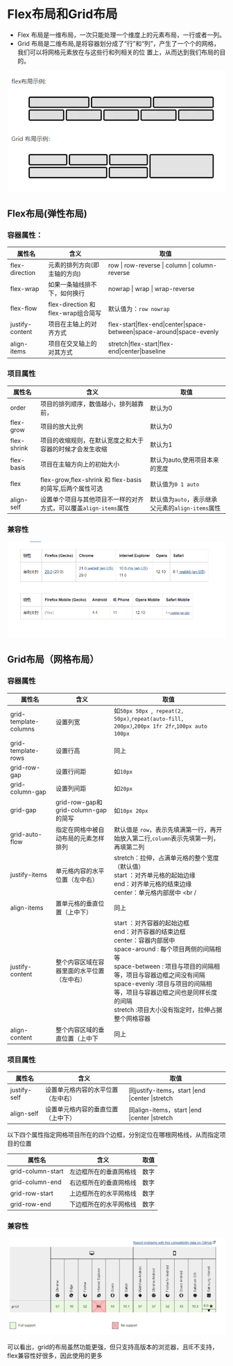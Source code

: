 # Flex布局和Grid布局

 * Flex 布局是一维布局，一次只能处理一个维度上的元素布局，一行或者一列。
 * Grid 布局是二维布局,是将容器划分成了“行”和“列”，产生了一个个的网格，我们可以将网格元素放在与这些行和列相关的位
 置上，从而达到我们布局的目的。
 
![](./image/16255333705228.png)

## Flex布局(弹性布局)

### 容器属性：

| 属性名          | 含义                                | 取值                                                         |
| --------------- | ----------------------------------- | ------------------------------------------------------------ |
| flex-direction  | 元素的排列方向(即主轴的方向)        | row \| row-reverse \| column \| column-reverse               |
| flex-wrap       | 如果一条轴线排不下，如何换行        | nowrap \| wrap \| wrap-reverse                               |
| flex-flow       | flex-direction 和 flex-wrap组合简写 | 默认值为：`row nowrap`                                       |
| justify-content | 项目在主轴上的对齐方式              | flex-start\|flex-end\|center\|space-between\|space-around\|space-evenly |
| align-items     | 项目在交叉轴上的对其方式            | stretch\|flex-start\|flex-end\|center\|baseline              |

### 项目属性

| 属性名      | 含义                                                         | 取值                                              |
| ----------- | ------------------------------------------------------------ | ------------------------------------------------- |
| order       | 项目的排列顺序，数值越小，排列越靠前，                       | 默认为0                                           |
| flex-grow   | 项目的放大比例                                               | 默认为0                                           |
| flex-shrink | 项目的收缩规则，在默认宽度之和大于容器的时候才会发生收缩     | 默认为1                                           |
| flex-basis  | 项目在主轴方向上的初始大小                                   | 默认为auto,使用项目本来的宽度                     |
| flex        | flex-grow,flex-shrink 和 flex-basis的简写,后两个属性可选     | 默认值为`0 1 auto`                                |
| align-self  | 设置单个项目与其他项目不一样的对齐方式，可以覆盖`align-items`属性 | 默认值为`auto`，表示继承父元素的`align-items`属性 |


### 兼容性
![](./image/16255331434242.png)

## Grid布局（网格布局）

### 容器属性

| 属性名                | 含义                                       | 取值                                                         |
| --------------------- | ------------------------------------------ | ------------------------------------------------------------ |
| grid-template-columns | 设置列宽                                   | 如`50px 50px `,` repeat(2, 50px)`,`repeat(auto-fill, 200px)`,`200px 1fr 2fr`,`100px auto 100px` |
| grid-template-rows    | 设置行高                                   | 同上                                                         |
| grid-row-gap          | 设置行间距                                 | 如`10px`                                                     |
| grid-column-gap       | 设置列间距                                 | 如`20px`                                                     |
| grid-gap              | grid-row-gap和grid-column-gap的简写        | 如`10px 20px`                                                |
| grid-auto-flow        | 指定在网格中被自动布局的元素怎样排列       | 默认值是 `row`，表示先填满第一行，再开始放入第二行,`column`表示先填第一列，再填第二列 |
| justify-items         | 单元格内容的水平位置（左中右）             | stretch：拉伸，占满单元格的整个宽度（默认值）<br />start ：对齐单元格的起始边缘<br />end：对齐单元格的结束边缘<br />center：单元格内部居中 <br / |
| align-items           | 置单元格的垂直位置（上中下）               | 同上                                                         |
| justify-content       | 整个内容区域在容器里面的水平位置（左中右） | start ：对齐容器的起始边框<br />end：对齐容器的结束边框<br />center：容器内部居中 <br />space-around : 每个项目两侧的间隔相等<br/>space-between : 项目与项目的间隔相等，项目与容器边框之间没有间隔<br />space-evenly :项目与项目的间隔相等，项目与容器边框之间也是同样长度的间隔<br />stretch :项目大小没有指定时，拉伸占据整个网格容器 |
| align-content         | 整个内容区域的垂直位置（上中下             | 同上                                                         |

### 项目属性

| 属性名       | 含义                               | 取值                                            |
| ------------ | ---------------------------------- | ----------------------------------------------- |
| justify-self | 设置单元格内容的水平位置（左中右） | 同justify-items，start \|end \|center \|stretch |
| align-self   | 设置单元格内容的垂直位置（上中下） | 同align-items，start \|end \|center \|stretch   |

以下四个属性指定网格项目所在的四个边框，分别定位在哪根网格线，从而指定项目的位置

| 属性名            | 含义                   | 取值 |
| ----------------- | ---------------------- | ---- |
| grid-column-start | 左边框所在的垂直网格线 | 数字 |
| grid-column-end   | 右边框所在的垂直网格线 | 数字 |
| grid-row-start    | 上边框所在的水平网格线 | 数字 |
| grid-row-end      | 下边框所在的水平网格线 | 数字 |

### 兼容性

![](./image/1625535140325.png)

可以看出，grid的布局虽然功能更强，但只支持高版本的浏览器，且IE不支持，flex兼容性好很多，因此使用的更多
